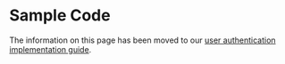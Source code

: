 # Sample Code

<InlineAlert slots="text"/>

The information on this page has been moved to our [user authentication implementation guide](../UserAuthentication/implementation.md#standard-oauth2-libraries). 